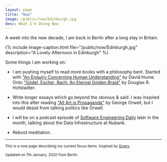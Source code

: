 ```yaml
---
layout: page
title: "Now"
image: /public/now/Edinburgh.jpg
desc: What I'm Doing Now
---
```

A week into the new decade, I am back in Berlin after a long stay in Britain.

{% include image-caption.html file="/public/now/Edinburgh.jpg" description="A Lovely Afternoon in Edinburgh" %}

Some things I am working on:
- I am pushing myself to read more books with a philosophy bent. Started with ["An Enquiry Concerning Human Understanding"](https://www.goodreads.com/book/show/130119.An_Enquiry_Concerning_Human_Understanding) by David Hume. Onto ["Gödel, Escher, Bach: An Eternal Golden Braid"](https://www.goodreads.com/book/show/24113.G_del_Escher_Bach) by Douglas R. Hofstadter.

- Write longer essays which go beyond the obvious & said. I was inspired into this after reading ["All Art is Propaganda"](https://www.goodreads.com/book/show/3339527-all-art-is-propaganda) by George Orwell, but I would desist from talking politics like Orwell.

- I will be on a podcast episode of [Software Engineering Daily](https://softwareengineeringdaily.com/) later in the month, talking about the Data Infrastructure at Nubank.

- Reboot meditation.

- - - -
<sub> This is a _now page_ describing my current focus items. Inspired by [Sivers](https://nownownow.com/about). </sub>

<sub> Updated on 7th January, 2020 from Berlin.</sub>
